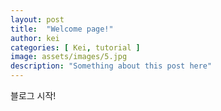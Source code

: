 ```yaml
---
layout: post
title:  "Welcome page!"
author: kei
categories: [ Kei, tutorial ]
image: assets/images/5.jpg
description: "Something about this post here"
---
```

블로그 시작!
